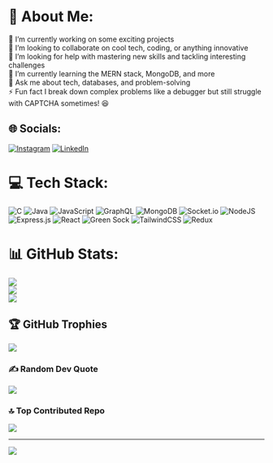 # 💫 About Me:
🔭 I’m currently working on some exciting projects<br>👯 I’m looking to collaborate on cool tech, coding, or anything innovative<br>🤝 I’m looking for help with mastering new skills and tackling interesting challenges<br>🌱 I’m currently learning the MERN stack, MongoDB, and more<br>💬 Ask me about tech, databases, and problem-solving<br>⚡ Fun fact I break down complex problems like a debugger but still struggle with CAPTCHA sometimes! 😆


## 🌐 Socials:
[![Instagram](https://img.shields.io/badge/Instagram-%23E4405F.svg?logo=Instagram&logoColor=white)](https://instagram.com/_roshan_sri_) [![LinkedIn](https://img.shields.io/badge/LinkedIn-%230077B5.svg?logo=linkedin&logoColor=white)](https://linkedin.com/in/roushan-srivastav-099066296) 

# 💻 Tech Stack:
![C](https://img.shields.io/badge/c-%2300599C.svg?style=for-the-badge&logo=c&logoColor=white) ![Java](https://img.shields.io/badge/java-%23ED8B00.svg?style=for-the-badge&logo=openjdk&logoColor=white) ![JavaScript](https://img.shields.io/badge/javascript-%23323330.svg?style=for-the-badge&logo=javascript&logoColor=%23F7DF1E) ![GraphQL](https://img.shields.io/badge/-GraphQL-E10098?style=for-the-badge&logo=graphql&logoColor=white) ![MongoDB](https://img.shields.io/badge/MongoDB-%234ea94b.svg?style=for-the-badge&logo=mongodb&logoColor=white) ![Socket.io](https://img.shields.io/badge/Socket.io-black?style=for-the-badge&logo=socket.io&badgeColor=010101) ![NodeJS](https://img.shields.io/badge/node.js-6DA55F?style=for-the-badge&logo=node.js&logoColor=white) ![Express.js](https://img.shields.io/badge/express.js-%23404d59.svg?style=for-the-badge&logo=express&logoColor=%2361DAFB) ![React](https://img.shields.io/badge/react-%2320232a.svg?style=for-the-badge&logo=react&logoColor=%2361DAFB) ![Green Sock](https://img.shields.io/badge/green%20sock-88CE02?style=for-the-badge&logo=greensock&logoColor=white) ![TailwindCSS](https://img.shields.io/badge/tailwindcss-%2338B2AC.svg?style=for-the-badge&logo=tailwind-css&logoColor=white) ![Redux](https://img.shields.io/badge/redux-%23593d88.svg?style=for-the-badge&logo=redux&logoColor=white)
# 📊 GitHub Stats:
![](https://github-readme-stats.vercel.app/api?username=RoushanSri&theme=radical&hide_border=false&include_all_commits=true&count_private=true)<br/>
![](https://github-readme-streak-stats.herokuapp.com/?user=RoushanSri&theme=radical&hide_border=false)<br/>
![](https://github-readme-stats.vercel.app/api/top-langs/?username=RoushanSri&theme=radical&hide_border=false&include_all_commits=true&count_private=true&layout=compact)

## 🏆 GitHub Trophies
![](https://github-profile-trophy.vercel.app/?username=RoushanSri&theme=radical&no-frame=false&no-bg=true&margin-w=4)

### ✍️ Random Dev Quote
![](https://quotes-github-readme.vercel.app/api?type=horizontal&theme=radical)

### 🔝 Top Contributed Repo
![](https://github-contributor-stats.vercel.app/api?username=RoushanSri&limit=5&theme=radical&combine_all_yearly_contributions=true)

---
[![](https://visitcount.itsvg.in/api?id=RoushanSri&icon=0&color=0)](https://visitcount.itsvg.in)
